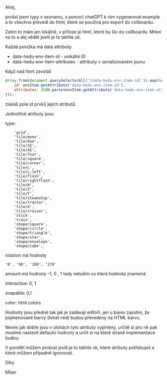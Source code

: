 Ahoj,

prošel jsem typy v seznamu, s pomocí chatGPT k nim vygeneroval example a to všechno převedl do html, které se používá pro export do collboardu.

Zatím to mám jen lokálně, v příloze je html, které by šlo do collboardu. Mrkni na to a dej vědět jestli je to takhle ok.

Každá položka má data attributy

-   data-hedu-env-item-id - unikátní ID
-   data-hedu-env-item-attributes - attributy v serializovaném jsonu

Když nad html zavoláš

```javascript
Array.from(document.querySelectorAll('[data-hedu-env-item-id]')).map((envItem) => ({
    id: envItem.getAttribute('data-hedu-env-item-id'),
    attributes: JSON.parse(envItem.getAttribute('data-hedu-env-item-attributes')),
}));
```

získáš pole id prvků jejich atributů.

Jednotlivé atributy jsou:

type:

```
    'grid',
    'tile/mono',
    'tile/duo',
    'tile/3I',
    'tile/4I',
    'tile/four',
    'tile/square',
    'tile/corner',
    'tile/L',
    'tile/L-left',
    'tile/flash',
    'tile/rightflash',
    'tile/H',
    'tile/Z',
    'tile/T',
    'tile/steamship',
    'tile/tractor',
    'tile/d',
    'tile/cruiser',
    'stick',
    'train',
    'shape/square',
    'shape/circle',
    'shape/triangle',
    'shape/star',
    'shape/envelope',
    'shape/cube',
```

rotation má hodnoty

```
'0', '90', '180', ‘270'
```

amount má hodnoty -1, 0 , 1
tady netuším co která hodnota znamená

interactive: 0, 1

snapable: 0,1

color: html colors

Hodnoty jsou předně tak jak je zadávají editoři, jen u barev zajistím, že pojmenované barvy (hmat-red) budou převedeny na HTML barvu.

Nevím jak dobře jsou v úlohách tyto atributy vyplněny, určitě si pro ně pak musíme nastavit defaulní hodnoty a určit si na které straně implementace budou.

V pondělí můžem probrat jestli je to takhle ok, které atributy potřebuješ a které můžem případně ignorovat.

Díky

Milan
